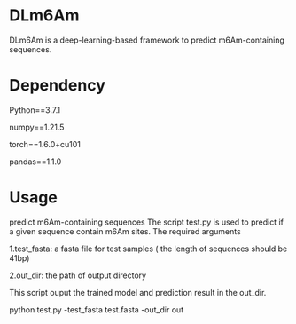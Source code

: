 # DLm6Am
DLm6Am is a deep-learning-based framework to predict m6Am-containing sequences.

# Dependency
Python==3.7.1

numpy==1.21.5

torch==1.6.0+cu101

pandas==1.1.0

# Usage
predict m6Am-containing sequences
The script test.py is used to predict if a given sequence contain m6Am sites. The required arguments

1.test_fasta: a fasta file for test samples ( the length of sequences should be 41bp)

2.out_dir: the path of output directory

This script ouput the trained model and prediction result in the out_dir.

python test.py -test_fasta test.fasta -out_dir out
